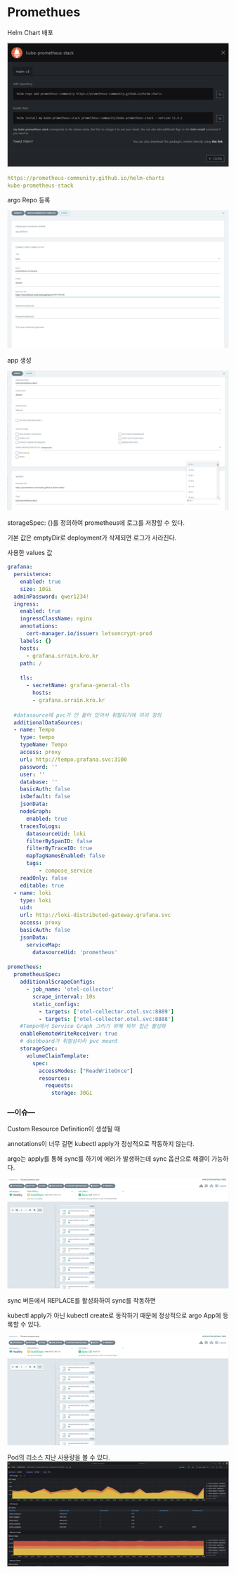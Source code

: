 # Promethues

Helm Chart 배포

![alt text](Promethues_img/image.png)

```yaml
https://prometheus-community.github.io/helm-charts
kube-prometheus-stack
```

argo Repo 등록

![alt text](Promethues_img/image-1.png)

app 생성

![alt text](Promethues_img/image-2.png)

storageSpec: {}를 정의하여 prometheus에 로그를 저장할 수 있다.

기본 값은 emptyDir로 deployment가 삭제되면 로그가 사라진다.

사용한 values 값

```yaml
grafana:
  persistence:
    enabled: true
    size: 10Gi
  adminPassword: qwer1234!
  ingress:
    enabled: true
    ingressClassName: nginx
    annotations: 
      cert-manager.io/issuer: letsencrypt-prod
    labels: {}
    hosts: 
      - grafana.srrain.kro.kr
    path: /

    tls: 
      - secretName: grafana-general-tls
        hosts:
        - grafana.srrain.kro.kr

  #datasource에 pvc가 안 붙어 있어서 휘발되기에 미리 정의
  additionalDataSources: 
  - name: Tempo
    type: tempo
    typeName: Tempo
    access: proxy
    url: http://tempo.grafana.svc:3100
    password: ''
    user: ''
    database: ''
    basicAuth: false
    isDefault: false
    jsonData:
    nodeGraph:
      enabled: true
    tracesToLogs:
      datasourceUid: loki
      filterBySpanID: false
      filterByTraceID: true
      mapTagNamesEnabled: false
      tags:
          - compose_service
    readOnly: false
    editable: true
  - name: loki
    type: loki
    uid: 
    url: http://loki-distributed-gateway.grafana.svc
    access: proxy
    basicAuth: false
    jsonData:
      serviceMap:
        datasourceUid: 'prometheus'

prometheus:
  prometheusSpec:
    additionalScrapeConfigs:
      - job_name: 'otel-collector'
        scrape_interval: 10s
        static_configs:
          - targets: ['otel-collector.otel.svc:8889']
          - targets: ['otel-collector.otel.svc:8888']
    #Tempo에서 Service Graph 그리기 위해 외부 접근 활성화
    enableRemoteWriteReceiver: true
    # dashboard가 휘발성이라 pvc mount
    storageSpec:
      volumeClaimTemplate:
        spec:
          accessModes: ["ReadWriteOnce"]
          resources:
            requests:
              storage: 30Gi
```

### —이슈—

Custom Resource Definition이 생성될 때

annotations이 너무 길면 kubectl apply가 정상적으로 작동하지 않는다.

argo는 apply를 통해 sync를 하기에 에러가 발생하는데 sync 옵션으로 해결이 가능하다.

![alt text](Promethues_img/image-3.png)

sync 버튼에서 REPLACE를 활성화하여 sync를 작동하면

kubectl apply가 아닌 kubectl create로 동작하기 때문에 정상적으로 argo App에 등록할 수 있다.

![alt text](Promethues_img/image-4.png)

Pod의 리소스 지난 사용량을 볼 수 있다.
![alt text](Promethues_img/image-5.png)